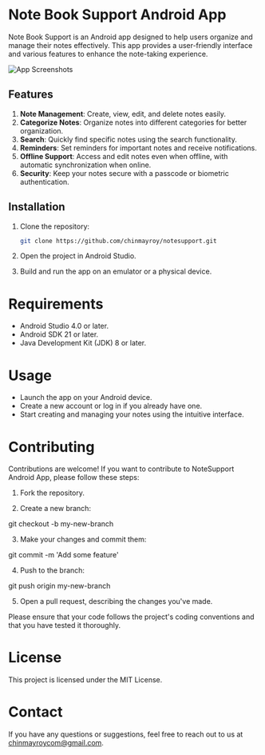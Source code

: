 # Note Book Support Android App

Note Book Support is an Android app designed to help users organize and manage their notes effectively. This app provides a user-friendly interface and various features to enhance the note-taking experience.

![App Screenshots](screenshots/screenshot.png)

## Features

1. **Note Management**: Create, view, edit, and delete notes easily.
2. **Categorize Notes**: Organize notes into different categories for better organization.
3. **Search**: Quickly find specific notes using the search functionality.
4. **Reminders**: Set reminders for important notes and receive notifications.
5. **Offline Support**: Access and edit notes even when offline, with automatic synchronization when online.
6. **Security**: Keep your notes secure with a passcode or biometric authentication.

## Installation

1. Clone the repository:

   ```bash
   git clone https://github.com/chinmayroy/notesupport.git
   
2. Open the project in Android Studio.
3. Build and run the app on an emulator or a physical device.

# Requirements

- Android Studio 4.0 or later.
- Android SDK 21 or later.
- Java Development Kit (JDK) 8 or later.

# Usage
- Launch the app on your Android device.
- Create a new account or log in if you already have one.
- Start creating and managing your notes using the intuitive interface.

# Contributing

Contributions are welcome! If you want to contribute to NoteSupport Android App, please follow these steps:

1. Fork the repository.

2. Create a new branch:

  git checkout -b my-new-branch

3. Make your changes and commit them:

  git commit -m 'Add some feature'

4. Push to the branch:

  git push origin my-new-branch

5. Open a pull request, describing the changes you've made.

Please ensure that your code follows the project's coding conventions and that you have tested it thoroughly.

# License

This project is licensed under the MIT License.

# Contact

If you have any questions or suggestions, feel free to reach out to us at chinmayroycom@gmail.com.

